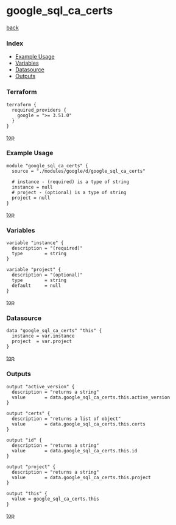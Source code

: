 # google_sql_ca_certs

[back](../google.md)

### Index

- [Example Usage](#example-usage)
- [Variables](#variables)
- [Datasource](#datasource)
- [Outputs](#outputs)

### Terraform

```hcl
terraform {
  required_providers {
    google = ">= 3.51.0"
  }
}
```

[top](#index)

### Example Usage

```hcl
module "google_sql_ca_certs" {
  source = "./modules/google/d/google_sql_ca_certs"

  # instance - (required) is a type of string
  instance = null
  # project - (optional) is a type of string
  project = null
}
```

[top](#index)

### Variables

```hcl
variable "instance" {
  description = "(required)"
  type        = string
}

variable "project" {
  description = "(optional)"
  type        = string
  default     = null
}
```

[top](#index)

### Datasource

```hcl
data "google_sql_ca_certs" "this" {
  instance = var.instance
  project  = var.project
}
```

[top](#index)

### Outputs

```hcl
output "active_version" {
  description = "returns a string"
  value       = data.google_sql_ca_certs.this.active_version
}

output "certs" {
  description = "returns a list of object"
  value       = data.google_sql_ca_certs.this.certs
}

output "id" {
  description = "returns a string"
  value       = data.google_sql_ca_certs.this.id
}

output "project" {
  description = "returns a string"
  value       = data.google_sql_ca_certs.this.project
}

output "this" {
  value = google_sql_ca_certs.this
}
```

[top](#index)